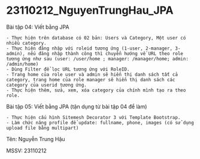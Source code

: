 # 23110212_NguyenTrungHau_JPA

Bài tập 04: Viết bằng JPA

    - Thực hiện trên database có 02 bản: Users và Category, Một user có nhiều category.
    - Thực hiện đăng nhập với roleid tương ứng (1-user, 2-manager, 3- admin), nếu đăng nhập thành công thì chuyển hướng về URL theo role tương ứng như sau (user: /user/home ; manager: /manager/home; admin: /admin/home)
    - Dùng Filter để lọc URL tương ứng với RoleID.
    - Trang home của role user và admin sẽ hiển thị danh sách tất cả category, trang home của role manager sẽ hiển thị danh sách các category của userid tương ứng.
    - Thực hiện thêm, sửa, xem, xóa category của chính mình tạo ra theo role.

    
Bài tập 05: Viết bằng JPA (tận dụng từ bài tập 04 để làm)

    - Thực hiện cấu hình Sitemesh Decorator 3 với Template Bootstrap.
    - Làm chức năng profile để update: fullname, phone, images (có sử dụng upload file bằng multipart)


Tên: Nguyễn Trung Hậu

MSSV: 23110212
